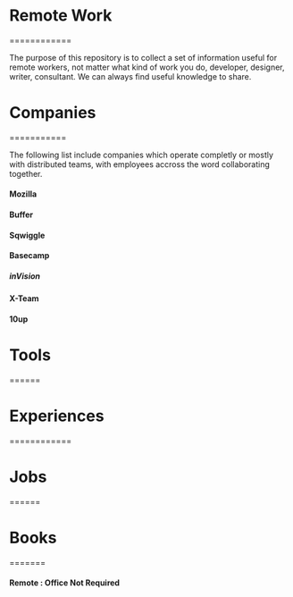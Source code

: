 # Remote Work
============

The purpose of this repository is to collect a set of information useful for remote workers, not matter what kind of work you do, developer, designer, writer, consultant. We can always find useful knowledge to share.


# Companies
===========

The following list include companies which operate completly or mostly with distributed teams, with employees accross the word collaborating together.

#### Mozilla

#### Buffer

#### Sqwiggle

#### Basecamp

##### inVision

#### X-Team

#### 10up


# Tools
======


# Experiences
============


# Jobs
======

# Books
=======

#### Remote : Office Not Required
